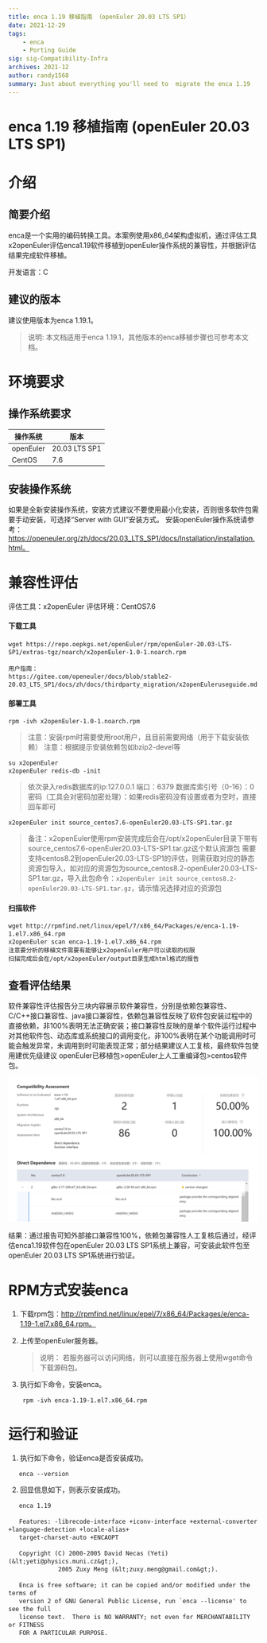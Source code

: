 ```yaml
---
title: enca 1.19 移植指南 （openEuler 20.03 LTS SP1）
date: 2021-12-29
tags: 
    - enca
    - Porting Guide
sig: sig-Compatibility-Infra
archives: 2021-12
author: randy1568
summary: Just about everything you'll need to  migrate the enca 1.19
---
```


# enca 1.19 移植指南 (openEuler 20.03 LTS SP1)

# 介绍

## 简要介绍

enca是一个实用的编码转换工具。本案例使用x86_64架构虚拟机，通过评估工具x2openEuler评估enca1.19软件移植到openEuler操作系统的兼容性，并根据评估结果完成软件移植。

开发语言：C

## 建议的版本

建议使用版本为enca 1.19.1。

> 说明:
> 本文档适用于enca 1.19.1，其他版本的enca移植步骤也可参考本文档。

# 环境要求

##  操作系统要求
| 操作系统 | 版本  |
|---|---|
| openEuler  | 20.03 LTS SP1 |
| CentOS  |  7.6 |

## 安装操作系统

   如果是全新安装操作系统，安装方式建议不要使用最小化安装，否则很多软件包需要手动安装，可选择“Server with GUI”安装方式。
安装openEuler操作系统请参考：https://openeuler.org/zh/docs/20.03_LTS_SP1/docs/Installation/installation.html。

# 兼容性评估

评估工具：x2openEuler
评估环境：CentOS7.6

#### 下载工具

```
wget https://repo.oepkgs.net/openEuler/rpm/openEuler-20.03-LTS-SP1/extras-tgz/noarch/x2openEuler-1.0-1.noarch.rpm

用户指南：
https://gitee.com/openeuler/docs/blob/stable2-20.03_LTS_SP1/docs/zh/docs/thirdparty_migration/x2openEuleruseguide.md
```

#### 部署工具

```
rpm -ivh x2openEuler-1.0-1.noarch.rpm
```

> 注意：安装rpm时需要使用root用户，且目前需要网络（用于下载安装依赖）
> 注意：根据提示安装依赖包如bzip2-devel等

```
su x2openEuler
x2openEuler redis-db -init
```

> 依次录入redis数据库的ip:127.0.0.1
> 端口：6379
> 数据库索引号（0-16）：0
> 密码（工具会对密码加密处理）：如果redis密码没有设置或者为空时，直接回车即可

```
x2openEuler init source_centos7.6-openEuler20.03-LTS-SP1.tar.gz
```

> 备注：x2openEuler使用rpm安装完成后会在/opt/x2openEuler目录下带有source_centos7.6-openEuler20.03-LTS-SP1.tar.gz这个默认资源包
> 需要支持centos8.2到openEuler20.03-LTS-SP1的评估，则需获取对应的静态资源包导入，如对应的资源包为source_centos8.2-openEuler20.03-LTS-SP1.tar.gz，导入此包命令：`x2openEuler init source_centos8.2-openEuler20.03-LTS-SP1.tar.gz`，请示情况选择对应的资源包

#### 扫描软件

```
wget http://rpmfind.net/linux/epel/7/x86_64/Packages/e/enca-1.19-1.el7.x86_64.rpm
x2openEuler scan enca-1.19-1.el7.x86_64.rpm
注意要分析的移植文件需要有能够让x2openEuler用户可以读取的权限
扫描完成后会在/opt/x2openEuler/output目录生成html格式的报告
```

## 查看评估结果

软件兼容性评估报告分三块内容展示软件兼容性，分别是依赖包兼容性、C/C++接口兼容性、java接口兼容性，依赖包兼容性反映了软件包安装过程中的直接依赖，非100%表明无法正确安装；接口兼容性反映的是单个软件运行过程中对其他软件包、动态库或系统接口的调用变化，非100%表明在某个功能调用时可能会触发异常，未调用到时可能表现正常；部分结果建议人工复核，最终软件包使用建优先级建议 openEuler已移植包>openEuler上人工重编译包>centos软件包。

<img src="./image/enca-1.png">

结果：通过报告可知外部接口兼容性100%，依赖包兼容性人工复核后通过，经评估enca1.19软件包在openEuler 20.03 LTS SP1系统上兼容，可安装此软件包至openEuler 20.03 LTS SP1系统进行验证。

# RPM方式安装enca

1. 下载rpm包：http://rpmfind.net/linux/epel/7/x86_64/Packages/e/enca-1.19-1.el7.x86_64.rpm。
2. 上传至openEuler服务器。
    > 说明：
    > 若服务器可以访问网络，则可以直接在服务器上使用wget命令下载源码包。

3. 执行如下命令，安装enca。
```shell
    rpm -ivh enca-1.19-1.el7.x86_64.rpm
```

# 运行和验证

1. 执行如下命令，验证enca是否安装成功。
```shell
   enca --version 
```
2. 回显信息如下，则表示安装成功。
```shell
   enca 1.19
 
   Features: -librecode-interface +iconv-interface +external-converter +language-detection +locale-alias+
   target-charset-auto +ENCAOPT 
 
   Copyright (C) 2000-2005 David Necas (Yeti) (&lt;yeti@physics.muni.cz&gt;),
              2005 Zuxy Meng (&lt;zuxy.meng@gmail.com&gt;).
 
   Enca is free software; it can be copied and/or modified under the terms of
   version 2 of GNU General Public License, run `enca --license' to see the full
   license text.  There is NO WARRANTY; not even for MERCHANTABILITY or FITNESS
   FOR A PARTICULAR PURPOSE.
```

